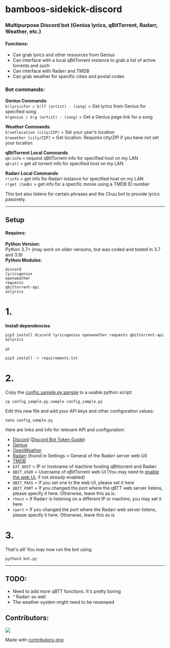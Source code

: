 # bamboos-sidekick-discord
### Multipurpose Discord bot (Genius lyrics, qBitTorrent, Radarr, Weather, etc.)

#### Functions:
* Can grab lyrics and other resources from Genius
* Can interface with a local qBitTorrent instance to grab a list of active torrents and such
* Can interface with Radarr and TMDB
* Can grab weather for specific cities and postal codes

### Bot commands:
**Genius Commands**:  
`b!lyricsfor / b!lf (artist) - (song)` = Get lyrics from Genius for specified song  
`b!genius / b!g (artist) - (song)` = Get a Genius page link for a song  
  
**Weather Commands**:  
`b!setlocation (city/ZIP)` = Set your user's location  
`b!weather [city/ZIP]` = Get location. Requires city/ZIP if you have not set your location  
  
**qBitTorrent Local Commands**  
`qb!info` = request qBitTorrent info for specified host on my LAN  
`qb!all` = get all torrent info for specified host on my LAN  
  
**Radarr Local Commands**  
`r!info` = get info for Radarr instance for specified host on my LAN  
`r!get (tmdb)` = get info for a specific movie using a TMDB ID number  
  
This bot also listens for certain phrases and the Chuu bot to provide lyrics passively.  

---

## Setup
#### Requires:  

**Python Version:**  
Python 3.7+ (may work on older versions, but was coded and tested in 3.7 and 3.9)  
**Python Modules:**  
```
discord
lyricsgenius
openweather
requests
qbittorrent-api
azlyrics
```  
# 1.  
**Install dependencies**  
```
pip3 install discord lyricsgenius openweather requests qbittorrent-api azlyrics
```
*or*  
```
pip3 install -r requirements.txt
```
# 2.  
Copy the [config_sample.py.sample](https://github.com/V3ntus/bamboos-sidekick-discord/blob/main/config_sample.py.sample) to a usable python script:  
```
cp config_sample.py.sample config_sample.py
```
Edit this new file and add your API keys and other configuration values:  
```
nano config_sample.py
```
Here are links and info for relevant API and configuration:  
* [Discord](https://discord.com/developers) ([Discord Bot Token Guide](https://realpython.com/how-to-make-a-discord-bot-python/#creating-an-application))
* [Genius](https://genius.com/api-clients)
* [OpenWeather](https://home.openweathermap.org/api_keys)
* [Radarr](https://www.home-assistant.io/integrations/radarr/#api_key) (found in Settings > General of the Radarr server web UI)
* [TMDB](https://www.themoviedb.org/settings/api)
* `EXT_HOST` = IP or hostname of machine hosting qBittorrent and Radarr
* `QBIT_USER` = Username of qBitTorrent web UI (You may need to [enable the web UI](https://lgallardo.com/2014/09/29/como-activar-la-interfaz-web-de-qbittorrent/), if not already enabled)
* `QBIT_PASS` = If you set one in the web UI, please set it here
* `QBIT_PORT` = If you changed the port where the qBTT web server listens, please specify it here. Otherwise, leave this as is.
* `rhost` = If Radarr is listening on a different IP or machine, you may set it here
* `rport` = If you changed the port where the Radarr web server listens, please specify it here. Otherwise, leave this as is  
# 3.  
That's all! You may now run the bot using  
```
python3 bot.py
```

---



## TODO:
* Need to add more qBTT functions. It's pretty boring
* ^ Radarr as well
* The weather system might need to be revamped

## Contributors:
<a href="https://github.com/V3ntus/bamboos-sidekick-discord/graphs/contributors">
  <img src="https://contrib.rocks/image?repo=V3ntus/bamboos-sidekick-discord" />
</a>

Made with [contributors-img](https://contrib.rocks).

